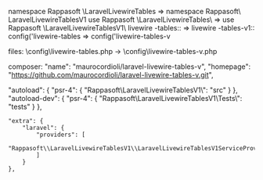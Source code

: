 namespace Rappasoft \LaravelLivewireTables => namespace Rappasoft\ LaravelLivewireTablesV1
use Rappasoft \LaravelLivewireTables\ => use Rappasoft \LaravelLivewireTablesV1\ 
livewire -tables:: => livewire -tables-v1::
config('livewire-tables => config('livewire-tables-v

files:
 \config\livewire-tables.php ->  \config\livewire-tables-v.php

composer:
 "name": "maurocordioli/laravel-livewire-tables-v",
 "homepage": "https://github.com/maurocordioli/laravel-livewire-tables-v.git",

 "autoload": {
        "psr-4": {
            "Rappasoft\\LaravelLivewireTablesV1\\": "src"
        }
    },
    "autoload-dev": {
        "psr-4": {
            "Rappasoft\\LaravelLivewireTablesV1\\Tests\\": "tests"
        }
    },


    "extra": {
        "laravel": {
            "providers": [
                "Rappasoft\\LaravelLivewireTablesV1\\LaravelLivewireTablesV1ServiceProvider"
            ]
        }
    },